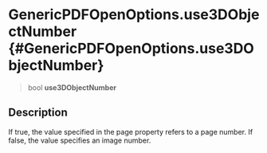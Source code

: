 GenericPDFOpenOptions.use3DObjectNumber {#GenericPDFOpenOptions.use3DObjectNumber}
=======================================

> bool **use3DObjectNumber**

Description
-----------

If true, the value specified in the page property refers to a page
number. If false, the value specifies an image number.
